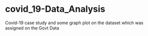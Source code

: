 # covid_19-Data_Analysis
Covid-19 case study and some graph plot on the dataset which was assigned on the Govt Data
